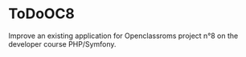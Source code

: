 # ToDoOC8
Improve an existing application for Openclassroms project n°8 on the developer course PHP/Symfony. 
